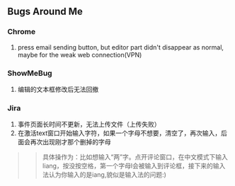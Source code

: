 ## Bugs Around Me

### Chrome 
1. press email sending button, but editor part didn't disappear as normal, maybe for the weak web connection(VPN)

### ShowMeBug
1. 编辑的文本框修改后无法回撤

### Jira
1. 事件页面长时间不更新，无法上传文件（上传失败）
2. 在激活text窗口开始输入字符，如果一个字母不想要，清空了，再次输入，后面会再次出现刚才那个删掉的字母
>> 具体操作为：比如想输入“两”字。点开评论窗口，在中文模式下输入liang，按没按空格，第一个字母l会被输入到评论框，接下来的输入法认为你输入的是iang,貌似是输入法的问题:)